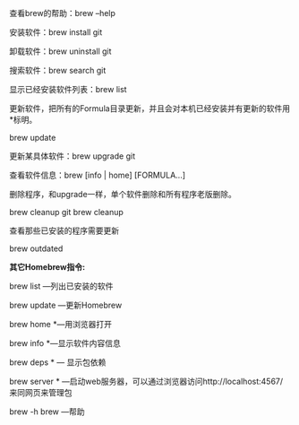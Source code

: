 查看brew的帮助：brew –help

安装软件：brew install git

卸载软件：brew uninstall git

搜索软件：brew search git

显示已经安装软件列表：brew list

更新软件，把所有的Formula目录更新，并且会对本机已经安装并有更新的软件用*标明。

brew update

更新某具体软件：brew upgrade git

查看软件信息：brew [info | home] [FORMULA...]

删除程序，和upgrade一样，单个软件删除和所有程序老版删除。

brew cleanup git 
brew cleanup

查看那些已安装的程序需要更新

brew outdated

 

 

**其它Homebrew指令:**

brew list  —列出已安装的软件

brew update  —更新Homebrew

brew home *—用浏览器打开

brew info  *—显示软件内容信息

brew deps * — 显示包依赖

brew server * —启动web服务器，可以通过浏览器访问http://localhost:4567/ 来同网页来管理包

brew -h brew  —帮助